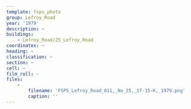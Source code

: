 ```yaml
---
template: fsps_photo
group: Lefroy_Road
year: '1979'
description: ~
buildings:
    - Lefroy_Road/25_Lefroy_Road
coordinates: ~
heading: ~
classification: ~
section: ~
cell: ~
film_roll: ~
files:
    -
        filename: 'FSPS_Lefroy_Road_011,_No_25,_17-15-K,_1979.png'
        caption: ''
---
```


